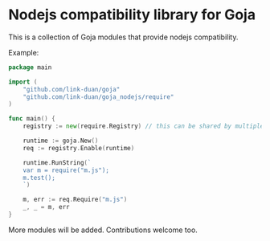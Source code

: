 Nodejs compatibility library for Goja
====

This is a collection of Goja modules that provide nodejs compatibility.

Example:

```go
package main

import (
    "github.com/link-duan/goja"
    "github.com/link-duan/goja_nodejs/require"
)

func main() {
    registry := new(require.Registry) // this can be shared by multiple runtimes

    runtime := goja.New()
    req := registry.Enable(runtime)

    runtime.RunString(`
    var m = require("m.js");
    m.test();
    `)

    m, err := req.Require("m.js")
    _, _ = m, err
}
```

More modules will be added. Contributions welcome too.
